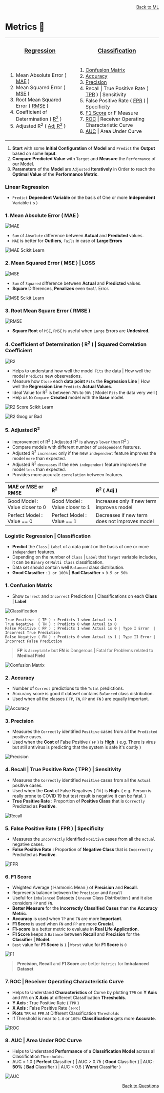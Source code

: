 <p align='right'><a align="right" href="https://github.com/KIRANKUMAR7296/Library/blob/main/Machine%20Learning/Machine%20Learning%20Models.md">Back to ML</a></p>

# Metrics 🧮

<table align=center> 
  <tr><th><h3><a href="#linear"> Regression</a></h3></th><th><h3><a href="#logistic">Classification</a></h3></th></tr>
  <tr>
    <td>
      <ol>
        <li>Mean Absolute Error ( <a href='#mae'>MAE</a> )</li>
        <li>Mean Squared Error ( <a href='#mse'>MSE</a> )</li>
        <li>Root Mean Squared Error ( <a href='#rmse'>RMSE</a> )</li>
        <li>Coefficient of Determination ( <a href='#r2'>R<sup>2</sup></a> )</li>
        <li>Adjusted R<sup>2</sup> ( <a href='#ar2'>Adj R<sup>2</sup></a> )</li>
      </ol>
    </td>
    <td>
       <ol>
        <li><a href='#cm'>Confusion Matrix</a></li>
        <li><a href='#acc'>Accuracy</a></li>
        <li><a href='#pre'>Precision</a></li>
        <li>Recall | True Positive Rate ( <a href='#tpr'>TPR</a> ) | Sensitivity</li>
        <li>False Positive Rate ( <a href='#fpr'>FPR</a> ) | Specificity</li>
        <li><a href='#f1'>F1 Score</a> or F Measure</li>
        <li><a href='#roc'>ROC</a> | Receiver Operating Characteristic Curve</li>
        <li><a href='#auc'>AUC</a> | Area Under Curve</li>
      </ol>
    </td>
  </tr>
</table>

1. **Start** with some **Initial Configuration** of **Model** and `Predict` the **Output** based on some **Input**.
2. **Compare Predicted Value** with `Target` and **Measure** the `Performance` of our Model.
3. **Parameters** of the **Model** are `Adjusted` **Iteratively** in Order to reach the **Optimal Value** of the **Performance Metric**.

<h3 name="linear">Linear Regression</h3>

- `Predict` **Dependent Variable** on the basis of One or more **Independent** Variable ( s )

<h3 name='mae'>1. Mean Absolute Error ( MAE ) </h3>

![MAE](Image/MAE.png)

- `Sum` of `Absolute` difference between **Actual** and **Predicted** values.
- `MAE` is better for **Outliers**, `Fails` in case of **Large Errors**

![MAE Scikit Learn](Image/MAESK.png)

<h3 name='mse'>2. Mean Squared Error ( MSE ) | LOSS</h3>

![MSE](Image/MSE.jpg)

- `Sum` of `Squared` difference between **Actual** and **Predicted** values.
- **Square** Differences, **Penalizes** even `Small` Error.

![MSE Scikit Learn](Image/MSESK.png)

<h3 name='rmse'>3. Root Mean Square Error ( RMSE )</h3>

![RMSE](Image/RMSE.png)

- **Square Root** of `MSE`, `RMSE` is useful when `Large` Errors are **Undesired**.

<h3 name='r2'>4. Coefficient of Determination ( R<sup>2</sup> ) | Squared Correlation Coefficient</h3>

![R2](Image/R2.png)

- Helps to understand how well the model `Fits` the data | How well the model `Predicts` new observations.
- Measure how `Close` each **data point** `Fits` the **Regression Line** | How well the **Regression Line** `Predicts` **Actual Values**.
- Ideal Value for R<sup>2</sup> is between `70%` to `90%` ( Model `Fits` the data very well )
- Help us to `Compare` **Created** model with the **Base** model.

![R2 Score Scikit Learn](Image/R2Score.png)

![R2 Goog or Bad](Image/R2Good.png)

<h3 name='ar2'>5. Adjusted R<sup>2</sup></h3>

- Improvement of R<sup>2</sup> ( Adjusted R<sup>2</sup> is always `lower` than R<sup>2</sup> )
- Compare models with different number of `Independent` features.
- Adjusted R<sup>2</sup> `increases` only if the new `independent` feature improves the model `more` than expected.
- Adjusted R<sup>2</sup> `decreases` if the new `independent` feature improves the model `less` than expected.
- Provides more accurate `correlation` between features.

| MAE or MSE or RMSE | R<sup>2</sup> | R<sup>2</sup> ( Adj )
| :--- | :--- | :---
| Good Model : Value closer to 0 | Good Model : Value closer to 1 | Increases only if new term improves model
| Perfect Model : Value == 0 | Perfect Model : Value == 1 | Decreases if new term does not improves model

<h3 name="logistic">Logistic Regression | Classification</h3>

- **Predict** the `Class` | `Label` of a data point on the basis of one or more `Independent` features.
- Depending on the number of `Class` | `Label` that `Target` variable includes, it can be `Binary` or `Multi Class` classification.
- Data set should contain well `Balanced` class distribution.
- **Good Classifier** : `1 or 100%` | **Bad Classifier** < `0.5 or 50%`

<h3 name='cm'>1. Confusion Matrix</h3>

- Show `Correct` and `Incorrect` Predictions | Classifications on each **Class** | **Label**

![Classification](Image/Classification.png)

```
True Positive  ( TP ) : Predicts 1 when Actual is 1 
True Negative  ( TN ) : Predicts 0 when Actual is 0 
False Positive ( FP ) : Predicts 1 when Actual is 0 | Type I Error  | Incorrect True Prediction 
False Negative ( FN ) : Predicts 0 when Actual is 1 | Type II Error | Incorrect False Prediction 
```

> **FP** is `Acceptable` but **FN** is Dangerous | Fatal for Problems related to **Medical Field**

![Confusion Matrix](Image/ConfusionMatrix.png)

<h3 name='acc'>2. Accuracy</h3>

- Number of `Correct` predictions to the `Total` predictions.
- Accuracy score is good if dataset contains `Balanced` class distribution.
- Used when all the classes ( `TP`, `TN`, `FP` and `FN` ) are equally important.

![Accuracy](Image/Accuracy.png)

<h3 name='pre'>3. Precision</h3>

- Measures the `Correctly` identified `Positive` cases from all the `Predicted` positive cases.
- Used when the **Cost** of False Positive ( `FP` ) is **High**. ( e.g. There is virus but still antivirus is predicting that the system is safe it's costly )

![Precision](Image/Precision.png)

<h3 name='tpr'>4. Recall | True Positive Rate ( TPR ) | Sensitivity</h3>

- Measures the `Correctly` identified `Positive` cases from all the `Actual` positive cases. 
- Used when the **Cost** of False Negatives ( `FN` ) is **High**. ( e.g. Person is really prone to COVID 19 but test result is negative it can be fatal. )
- **True Positive Rate** : Proportion of **Positive Class** that is `Correctly` Predicted as **Positive**.

![Recall](Image/Recall.png)

<h3 name='fpr'>5. False Positive Rate ( FPR ) | Specificity</h3>

- Measures the `Incorrectly` identified `Positive` cases from all the `Actual` negative cases. 
- **False Positive Rate** : Proportion of **Negative Class** that is `Incorrectly` Predicted as **Positive**.

![FPR](Image/FPR.png)

<h3 name='f1'>6. F1 Score</h3>

- Weighted Average ( Harmonic Mean ) of **Precision** and **Recall**.
- Represents balance between the `Precision` and `Recall`
- Useful for `Imbalanced` Datasets ( `Uneven` Class Distribution ) and it also considers `FP` and `FN`.
- **Better Measure** for the **Incorrectly Classified Cases** than the **Accuracy Metric**.
- **Accuracy** is used when `TP` and `TN` are more **Important**.
- **F1 Score** is used when `FN` and `FP` are more **Crucial**.
- **F1-score** is a better metric to evaluate in **Real Life Application**.
- **F1 Score** keeps a `Balance` between **Recall** and **Precision** for the **Classifier** | **Model**.
- `Best` value for **F1 Score** is `1` | `Worst` value for **F1 Score** is `0`

![F1](Image/F1.png)

> **Precision**, **Recall** and **F1 Score** are better `Metrics` for **Imbalanced Dataset**

<h3 name='roc'>7. ROC | Receiver Operating Characteristic Curve</h3>

- Helps to Understand **Characteristics** of Curve by plotting `TPR` on **Y Axis** and `FPR` on **X Axis** at different Classification **Thresholds**.
- **Y Axis** : True Positive Rate ( `TPR` )  
- **X Axis** : False Positive Rate ( `FPR` )
- **Plots** `TPR` vs `FPR` at Different Classification `Thresholds`
- If Threshold is near to `1.0` or `100%`: **Classifications** gets more **Accurate**.

![ROC](Image/ROC.svg)

<h3 name='auc'>8. AUC | Area Under ROC Curve</h3> 

- Helps to Understand **Performance** of a **Classification Model** across all Classification `Thresholds`.
- AUC = 1.0 ( **Perfect** Classifier ) | AUC > 0.75 ( **Good** Classifier ) | AUC : **50%** ( **Bad** Classifier ) | AUC < 0.5 ( **Worst** Classifier )

![AUC](Image/AUC.png)

<p align='right'><a align="right" href="https://github.com/KIRANKUMAR7296/Library/blob/main/Interview.md">Back to Questions</a></p>
